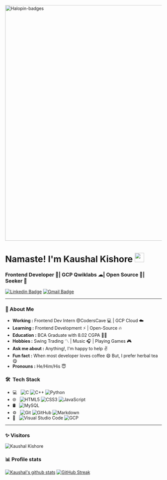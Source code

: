 <img width="758" alt="Halopin-badges" src="https://github.com/KaushalSonic/KaushalSonic/assets/88739514/6a94aeae-d53e-493d-8e7f-36cb2d42c7b3" alt="Hacktoberfest23 Badges">
<br>

# Namaste! I'm Kaushal Kishore  <img src="https://raw.githubusercontent.com/iampavangandhi/iampavangandhi/master/gifs/Hi.gif" width="30px">
### Frontend Developer 🎯| GCP Qwiklabs ☁| Open Source 🌳| Seeker 🚀

[![Linkedin Badge](https://img.shields.io/badge/-kaushalkishore-blue?style=flat-square&logo=Linkedin&logoColor=white&link=https://www.linkedin.com/in/kaushal-kishore-b373111a8//)](https://www.linkedin.com/in/kaushal-kishore-b373111a8/)
[![Gmail Badge](https://img.shields.io/badge/-kaushalsonic26@gmail.com-c14438?style=flat-square&logo=Gmail&logoColor=white&link=mailto:kaushalsonic26@gmail.com)](mailto:kaushalsonic26@gmail.com)

---------------------------------------------------------------------------------------------------------------------------------------------------------------------------------

### 🤔 About Me
-  **Working :**  Frontend Dev Intern @CodersCave :computer: | GCP Cloud :cloud: 
-  **Learning :** Frontend Development :zap: | Open-Source :fire:
-  **Education :** BCA Graduate with 8.02 CGPA :man_student:	
-  **Hobbies :** Swing Trading :part_alternation_mark: | Music :headphones: | Playing Games :video_game:
-  **Ask me about :** Anything!, I'm happy to help :v:
-  **Fun fact :** When most developer loves coffee :smile: But, I prefer herbal tea :yum:
-  **Pronouns :** He/Him/His :innocent:

### 🛠 &nbsp;Tech Stack</h3>

- 💻 &nbsp;
  ![C](https://img.shields.io/badge/-C-333333?style=flat&logo=C)
  ![C++](https://img.shields.io/badge/-C++-333333?style=flat&logo=C%2B%2B&logoColor=00599C)
  ![Python](https://img.shields.io/badge/-Python-333333?style=flat&logo=python)
- 🌐 &nbsp;
  ![HTML5](https://img.shields.io/badge/-HTML5-333333?style=flat&logo=HTML5)
  ![CSS3](https://img.shields.io/badge/-CSS-333333?style=flat&logo=CSS3&logoColor=1572B6)
  ![JavaScript](https://img.shields.io/badge/-JavaScript-333333?style=flat&logo=javascript)
- 🛢 &nbsp;
  ![MySQL](https://img.shields.io/badge/-MySQL-333333?style=flat&logo=mysql)
- ⚙️ &nbsp;
  ![Git](https://img.shields.io/badge/-Git-333333?style=flat&logo=git)
  ![GitHub](https://img.shields.io/badge/-GitHub-333333?style=flat&logo=github)
  ![Markdown](https://img.shields.io/badge/-Markdown-333333?style=flat&logo=markdown)
- 🔧 &nbsp;
  ![Visual Studio Code](https://img.shields.io/badge/-Visual%20Studio%20Code-333333?style=flat&logo=visual-studio-code&logoColor=007ACC)
  ![GCP](https://img.shields.io/badge/-☁GCP-333333?style=flat&logo=☁gcp)
  
---------------------------------------------------------------------------------------------------------------------------------------------------------------------------------
### ✨ Visitors 

<p align="left"> <img src="https://komarev.com/ghpvc/?username=KaushalSonic" alt="Kaushal Kishore" /> </p>

### 📊 Profile stats 

[![Kaushal's github stats](https://github-readme-stats.vercel.app/api?username=KaushalSonic&show_icons=true&title_color=ABD200&icon_color=B7D364&text_color=68B587&bg_color=0A0F0B)](https://github.com/KaushalSonic/github-readme-stats) <a href="https://git.io/streak-stats"><img src="https://streak-stats.demolab.com?user=KaushalSonic&theme=merko" alt="GitHub Streak" /></a>

